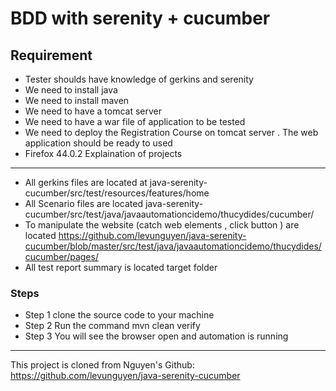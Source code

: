 BDD with serenity + cucumber 
====================
Requirement
--------------------
* Tester shoulds have knowledge of gerkins and serenity 
* We need to install java
* We need to install maven
* We need to have a tomcat server
* We need to have a war file of application to be tested
* We need to deploy the Registration Course on tomcat server . The web application should be ready to used
* Firefox 44.0.2
Explaination of projects
--------------------
* All gerkins files are located at java-serenity-cucumber/src/test/resources/features/home
* All Scenario files are located java-serenity-cucumber/src/test/java/javaautomationcidemo/thucydides/cucumber/
* To manipulate the website (catch web elements , click button ) are located https://github.com/levunguyen/java-serenity-cucumber/blob/master/src/test/java/javaautomationcidemo/thucydides/cucumber/pages/
* All test report summary is located target folder

### Steps
* Step 1
clone the source code to your machine
* Step 2
Run the command mvn clean verify
* Step 3
You will see the browser open and automation is running

---------------------------------------------------------------------
This project is cloned from Nguyen's Github: https://github.com/levunguyen/java-serenity-cucumber

